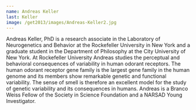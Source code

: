 ```yaml
---
name: Andreas Keller
last: Keller
image: /get2013/images/Andreas-Keller2.jpg
---
```


Andreas Keller, PhD is a research associate in the Laboratory of Neurogenetics and Behavior at the Rockefeller University in New York and a graduate student in the Department of Philosophy at the City University of New York. At Rockefeller University Andreas studies the perceptual and behavioral consequences of variability in human odorant receptors. The human odorant receptor gene family is the largest gene family in the human genome and its members show remarkable genetic and functional variability. The sense of smell is therefore an excellent model for the study of genetic variability and its consequences in humans. Andreas is a Branco Weiss Fellow of the Society in Science Foundation and a NARSAD Young Investigator.

